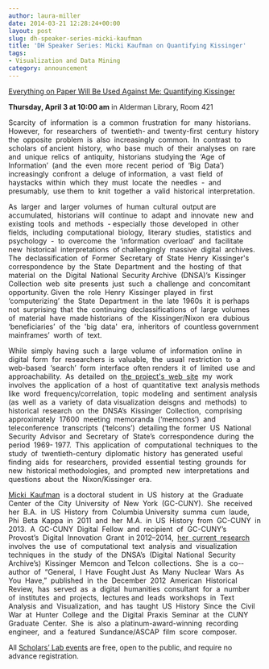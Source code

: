```yaml
---
author: laura-miller
date: 2014-03-21 12:28:24+00:00
layout: post
slug: dh-speaker-series-micki-kaufman
title: 'DH Speaker Series: Micki Kaufman on Quantifying Kissinger'
tags:
- Visualization and Data Mining
category: announcement
---
```


[Everything on Paper Will Be Used Against Me: Quantifying Kissinger](http://www.mickikaufman.com/qk/)


**Thursday, April 3 at 10:00 am**
in Alderman Library, Room 421

Scarcity  of  information  is  a  common  frustration  for  many  historians.  However,  for  researchers  of  twentieth-­ and  twenty-­first  century  history  the  opposite  problem  is  also  increasingly  common.  In  contrast  to  scholars  of ancient  history,  who  base  much  of  their  analyses  on  rare  and  unique  relics  of  antiquity,  historians  studying the  ‘Age  of  Information’  (and  the  even  more  recent  period  of  ‘Big  Data’)  increasingly  confront  a  deluge  of information,  a  vast  field  of  haystacks  within  which  they  must  locate  the  needles  -­  and  presumably,  use them  to  knit  together  a  valid  historical  interpretation.

As  larger  and  larger  volumes  of  human  cultural  output are  accumulated,  historians  will  continue  to  adapt  and  innovate  new  and  existing  tools  and  methods  -­ especially  those  developed  in  other  fields,  including  computational  biology,  literary  studies,  statistics  and psychology  -­  to  overcome  the  ‘information  overload’  and  facilitate  new  historical  interpretations  of challengingly  massive  digital  archives.    The  declassification  of  Former  Secretary  of  State  Henry  Kissinger's correspondence  by  the  State  Department  and  the  hosting  of  that  material  on  the  Digital  National  Security Archive  (DNSA)’s  Kissinger  Collection  web  site  presents  just  such  a  challenge  and  concomitant  opportunity. Given  the  role  Henry  Kissinger  played  in  first  ‘computerizing’  the  State  Department  in  the  late  1960s  it  is perhaps  not  surprising  that  the  continuing  declassifications  of  large  volumes  of  material  have  made historians  of  the  Kissinger/Nixon  era  dubious  ‘beneficiaries’  of  the  'big  data'  era,  inheritors  of  countless government  mainframes’  worth  of  text.

While  simply  having  such  a  large  volume  of  information  online  in digital  form  for  researchers  is  valuable,  the  usual  restriction  to  a  web-­based  ‘search’  form  interface  often renders  it  of  limited  use  and  approachability.  As  detailed  on  [the  project's  web  site](http://www.mickikaufman.com/qk/)  my  work  involves  the  application  of  a  host  of  quantitative  text  analysis methods  like  word  frequency/correlation,  topic  modeling  and  sentiment  analysis  (as  well  as  a  variety  of  data visualization  deisgns  and  methods)  to  historical  research  on  the  DNSA’s  Kissinger  Collection,  comprising approximately  17600  meeting  memoranda  (‘memcons’)  and  teleconference  transcripts  (‘telcons’)  detailing the  former  US  National  Security  Advisor  and  Secretary  of  State’s  correspondence  during  the  period  1969-­ 1977.  This  application  of  computational  techniques  to  the  study  of  twentieth-­century  diplomatic  history  has generated  useful  finding  aids  for  researchers,  provided  essential  testing  grounds  for  new  historical methodologies,  and  prompted  new  interpretations  and  questions  about  the  Nixon/Kissinger  era.

[Micki  Kaufman](http://www.mickikaufman.com/)  is a doctoral  student  in  US  history  at  the  Graduate  Center  of the  City  University  of  New  York  (GC-­CUNY).  She  received  her  B.A.  in  US  History  from  Columbia University  summa  cum  laude,  Phi  Beta  Kappa  in  2011  and  her  M.A.  in  US  History  from  GC-­CUNY  in 2013.  A  GC-­CUNY  Digital  Fellow  and  recipient  of  GC-­CUNY’s  Provost’s  Digital  Innovation  Grant  in 2012–2014,  [her  current  research](http://www.mickikaufman.com/qk/)  involves  the  use  of  computational  text  analysis  and  visualization techniques  in  the  study  of  the  DNSA’s  (Digital  National  Security  Archive’s)  Kissinger  Memcon  and Telcon  collections.  She  is  a  co-­author  of  “General,  I  Have  Fought Just  As  Many  Nuclear  Wars  As  You  Have,”  published  in  the  December  2012  American  Historical Review,  has  served  as  a  digital  humanities  consultant  for  a  number  of  institutes  and  projects,  lectures and  leads  workshops  in  Text  Analysis  and  Visualization,  and  has  taught  US  History  Since  the  Civil War  at  Hunter  College  and  the  Digital  Praxis  Seminar  at  the  CUNY  Graduate  Center.  She  is  also  a platinum-­award-­winning  recording  engineer,  and  a  featured  Sundance/ASCAP  film  score  composer.

All [Scholars’ Lab events](http://www.scholarslab.org/events/) are free, open to the public, and require no advance registration.
